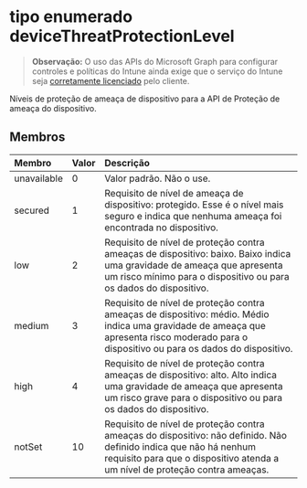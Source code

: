 # <a name="devicethreatprotectionlevel-enum-type"></a>tipo enumerado deviceThreatProtectionLevel

> **Observação:** O uso das APIs do Microsoft Graph para configurar controles e políticas do Intune ainda exige que o serviço do Intune seja [corretamente licenciado](https://go.microsoft.com/fwlink/?linkid=839381) pelo cliente.

Níveis de proteção de ameaça de dispositivo para a API de Proteção de ameaça do dispositivo.
## <a name="members"></a>Membros
|Membro|Valor|Descrição|
|:---|:---|:---|
|unavailable|0|Valor padrão. Não o use.|
|secured|1|Requisito de nível de ameaça de dispositivo: protegido. Esse é o nível mais seguro e indica que nenhuma ameaça foi encontrada no dispositivo.|
|low|2|Requisito de nível de proteção contra ameaças de dispositivo: baixo. Baixo indica uma gravidade de ameaça que apresenta um risco mínimo para o dispositivo ou para os dados do dispositivo.|
|medium|3|Requisito de nível de proteção contra ameaças de dispositivo: médio. Médio indica uma gravidade de ameaça que apresenta risco moderado para o dispositivo ou para os dados do dispositivo.|
|high|4|Requisito de nível de proteção contra ameaças de dispositivo: alto. Alto indica uma gravidade de ameaça que apresenta um risco grave para o dispositivo ou para os dados do dispositivo.|
|notSet|10|Requisito de nível de proteção contra ameaças do dispositivo: não definido. Não definido indica que não há nenhum requisito para que o dispositivo atenda a um nível de proteção contra ameaças.|








